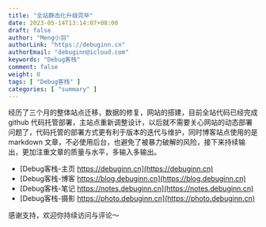 ```yaml
---
title: "全站静态化升级完毕"
date: 2023-05-14T13:14:07+08:00
draft: false
author: "Meng小羽"
authorLink: "https://debuginn.cn"
authorEmail: "debuginn@icloud.com"
keywords: "Debug客栈"
comment: false
weight: 0
tags: [ "Debug客栈" ]
categories: [ "summary" ]
---
```


经历了三个月的整体站点迁移，数据的修复，网站的搭建，目前全站代码已经完成 github 代码托管部署，主站点重新调整设计，以后就不需要关心网站的动态部署问题了，代码托管的部署方式更有利于版本的迭代与维护，同时博客站点使用的是 markdown 文章，不必使用后台，也避免了被暴力破解的风险，接下来持续输出，更加注重文章的质量与水平，多输入多输出。

- [Debug客栈-主页 https://debuginn.cn](https://debuginn.cn)
- [Debug客栈-博客 https://blog.debuginn.cn](https://blog.debuginn.cn)
- [Debug客栈-笔记 https://notes.debuginn.cn](https://notes.debuginn.cn)
- [Debug客栈-摄影 https://photo.debuginn.cn](https://photo.debuginn.cn)

感谢支持，欢迎你持续访问与评论～